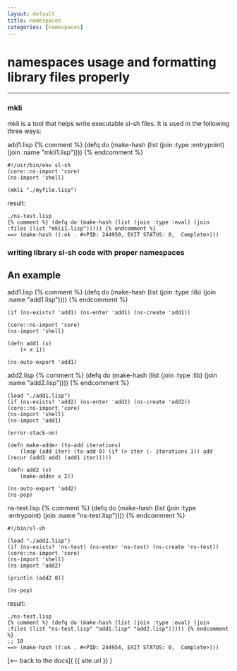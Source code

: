 ```yaml
---
layout: default
title: namespaces
categories: [namespaces]
---
```

# namespaces usage and formatting library files properly
<hr>

### mkli
mkli is a tool that helps write executable sl-sh files.
It is used in the following three ways:

add1.lisp
{% comment %} (defq do (make-hash (list (join :type :entrypoint) (join :name "mkli1.lisp")))) {% endcomment %}
```
#!/usr/bin/env sl-sh
(core::ns-import 'core)
(ns-import 'shell)

(mkli "./myfile.lisp")
```

result:
```
./ns-test.lisp
{% comment %} (defq do (make-hash (list (join :type :eval) (join :files (list "mkli1.lisp"))))) {% endcomment %}
==> (make-hash ((:ok . #<PID: 244950, EXIT STATUS: 0,  Complete>)))
```


### writing library sl-sh code with proper namespaces


## An example

add1.lisp
{% comment %} (defq do (make-hash (list (join :type :lib) (join :name "add1.lisp")))) {% endcomment %}
```
(if (ns-exists? 'add1) (ns-enter 'add1) (ns-create 'add1))

(core::ns-import 'core)
(ns-import 'shell)

(defn add1 (x)
	(+ x 1))

(ns-auto-export 'add1)
```

add2.lisp
{% comment %} (defq do (make-hash (list (join :type :lib) (join :name "add2.lisp")))) {% endcomment %}
```
(load "./add1.lisp")
(if (ns-exists? 'add2) (ns-enter 'add2) (ns-create 'add2))
(core::ns-import 'core)
(ns-import 'shell)
(ns-import 'add1)

(error-stack-on)

(defn make-adder (to-add iterations)
	(loop (add iter) (to-add 0) (if (> iter (- iterations 1)) add (recur (add1 add) (add1 iter)))))

(defn add2 (x)
	(make-adder x 2))

(ns-auto-export 'add2)
(ns-pop)
```

ns-test.lisp
{% comment %} (defq do (make-hash (list (join :type :entrypoint) (join :name "ns-test.lisp")))) {% endcomment %}
```
#!/bin/sl-sh

(load "./add2.lisp")
(if (ns-exists? 'ns-test) (ns-enter 'ns-test) (ns-create 'ns-test))
(core::ns-import 'core)
(ns-import 'shell)
(ns-import 'add2)

(println (add2 8))

(ns-pop)
```


result:
```
./ns-test.lisp
{% comment %} (defq do (make-hash (list (join :type :eval) (join :files (list "ns-test.lisp" "add1.lisp" "add2.lisp"))))) {% endcomment %}
;; 10
==> (make-hash ((:ok . #<PID: 244954, EXIT STATUS: 0,  Complete>)))
```

[<-- back to the docs]( {{ site.url }} )

